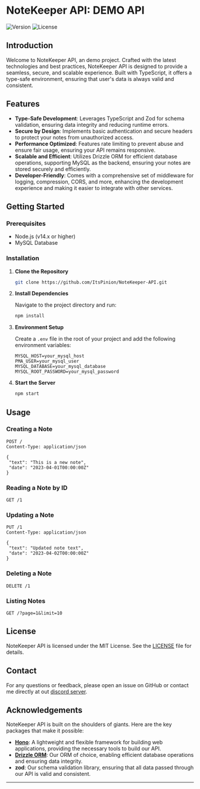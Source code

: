 # NoteKeeper API: DEMO API
![Version](https://img.shields.io/badge/version-1.0.0-purple.svg)
![License](https://img.shields.io/badge/license-MIT-green.svg)
## Introduction

Welcome to NoteKeeper API, an demo project. Crafted with the latest technologies and best practices, NoteKeeper API is designed to provide a seamless, secure, and scalable experience. Built with TypeScript, it offers a type-safe environment, ensuring that user's data is always valid and consistent.

## Features

- **Type-Safe Development**: Leverages TypeScript and Zod for schema validation, ensuring data integrity and reducing runtime errors.
- **Secure by Design**: Implements basic authentication and secure headers to protect your notes from unauthorized access.
- **Performance Optimized**: Features rate limiting to prevent abuse and ensure fair usage, ensuring your API remains responsive.
- **Scalable and Efficient**: Utilizes Drizzle ORM for efficient database operations, supporting MySQL as the backend, ensuring your notes are stored securely and efficiently.
- **Developer-Friendly**: Comes with a comprehensive set of middleware for logging, compression, CORS, and more, enhancing the development experience and making it easier to integrate with other services.

## Getting Started

### Prerequisites

- Node.js (v14.x or higher)
- MySQL Database

### Installation

1. **Clone the Repository**

   ```bash
   git clone https://github.com/ItsPinion/NoteKeeper-API.git
   ```

2. **Install Dependencies**

   Navigate to the project directory and run:

   ```bash
   npm install
   ```

3. **Environment Setup**

   Create a `.env` file in the root of your project and add the following environment variables:

   ```env
   MYSQL_HOST=your_mysql_host
   PMA_USER=your_mysql_user
   MYSQL_DATABASE=your_mysql_database
   MYSQL_ROOT_PASSWORD=your_mysql_password
   ```

4. **Start the Server**

   ```bash
   npm start
   ```

## Usage

### Creating a Note

```http
POST /
Content-Type: application/json

{
 "text": "This is a new note",
 "date": "2023-04-01T00:00:00Z"
}
```

### Reading a Note by ID

```http
GET /1
```

### Updating a Note

```http
PUT /1
Content-Type: application/json

{
 "text": "Updated note text",
 "date": "2023-04-02T00:00:00Z"
}
```

### Deleting a Note

```http
DELETE /1
```

### Listing Notes

```http
GET /?page=1&limit=10
```

## License

NoteKeeper API is licensed under the MIT License. See the [LICENSE](LICENSE) file for details.

## Contact

For any questions or feedback, please open an issue on GitHub or contact me directly at out [discord server](https://discord.gg/XnzQUw3FPR).

## Acknowledgements

NoteKeeper API is built on the shoulders of giants. Here are the key packages that make it possible:

- **[Hono](https://hono.dev/)**: A lightweight and flexible framework for building web applications, providing the necessary tools to build our API.
- **[Drizzle ORM](https://orm.drizzle.team/)**: Our ORM of choice, enabling efficient database operations and ensuring data integrity.
- **zod**: Our schema validation library, ensuring that all data passed through our API is valid and consistent.

---